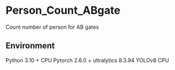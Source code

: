 # Person_Count_ABgate
Count number of person for AB gates

## Environment
Python 3.10 + CPU Pytorch 2.6.0 + ultralytics 8.3.94 YOLOv8
CPU
